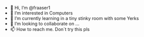 - 👋 Hi, I’m @fraaser1
- 👀 I’m interested in Computers
- 🌱 I’m currently learning in a tiny stinky room with some Yerks 
- 💞️ I’m looking to collaborate on ...
- 📫 How to reach me. Don´t try this pls

<!---
fraaser1/fraaser1 is a ✨ special ✨ repository because its `README.md` (this file) appears on your GitHub profile.
You can click the Preview link to take a look at your changes.
--->
